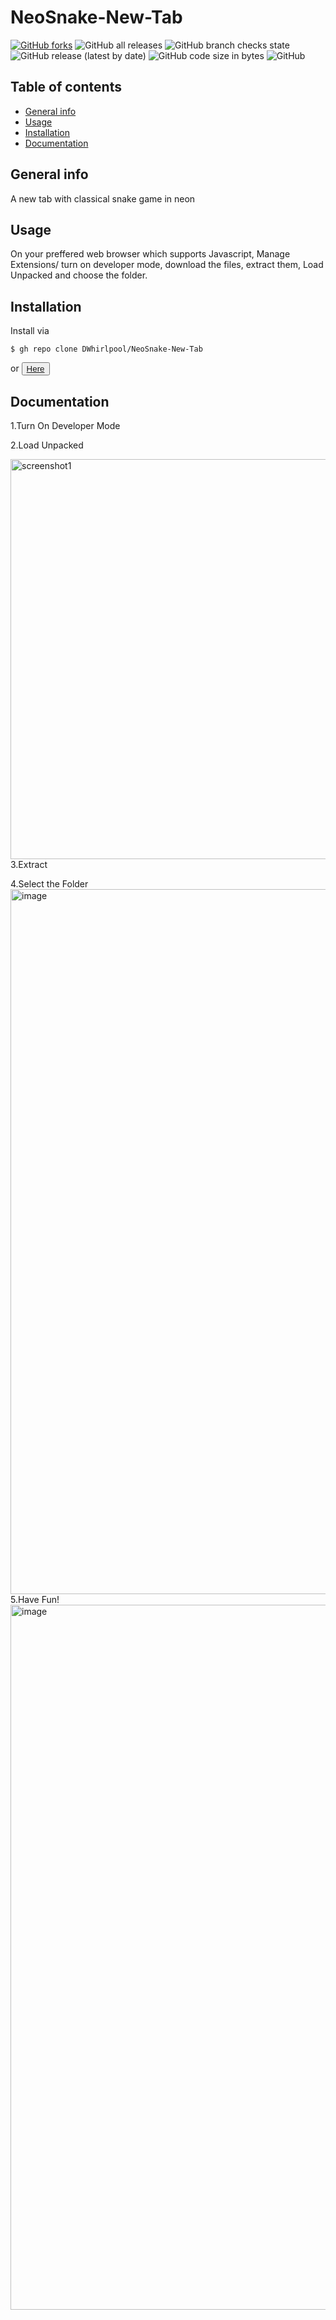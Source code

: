 # NeoSnake-New-Tab 
[![GitHub forks](https://img.shields.io/github/forks/DWhirlpool/NeoSnake-New-Tab)](https://github.com/DWhirlpool/NeoSnake-New-Tab/network) ![GitHub all releases](https://img.shields.io/github/downloads/DWhirlpool/NeoSnake-New-Tab/total) ![GitHub branch checks state](https://img.shields.io/github/checks-status/DWhirlpool/NeoSnake-New-Tab/main) ![GitHub release (latest by date)](https://img.shields.io/github/v/release/DWhirlpool/NeoSnake-New-Tab) ![GitHub code size in bytes](https://img.shields.io/github/languages/code-size/DWhirlpool/NeoSnake-New-Tab) ![GitHub](https://img.shields.io/github/license/DWhirlpool/NeoSnake-New-Tab)
## Table of contents
* [General info](#general-info)
* [Usage](#Usage)
* [Installation](#Installation)
* [Documentation](#Documentation)
## General info
A new tab with classical snake game in neon
## Usage
On your preffered web browser which supports Javascript, Manage Extensions/ turn on developer mode, download the files, extract them, Load Unpacked and choose the folder.
## Installation
Install via
```
$ gh repo clone DWhirlpool/NeoSnake-New-Tab
```
or
<button>
  <a href="/NeoSnake-v2.5.0.zip" download="NeoSnake-v2.5.0">Here</a>
</button>
## Documentation
1.Turn On Developer Mode

2.Load Unpacked

<img width="640" alt="screenshot1" src="https://user-images.githubusercontent.com/95860724/158799746-949772d7-676b-4073-9abb-fc70925ea65c.png">
3.Extract

4.Select the Folder 
<img width="1128" alt="image" src="https://user-images.githubusercontent.com/95860724/158808822-be70cf33-2333-481b-b968-589490c1af74.png">
5.Have Fun! 
<img width="1128" alt="image" src="https://user-images.githubusercontent.com/95860724/158809133-a7ba9d69-a522-4ca7-9c8a-c61896845a5f.png">
